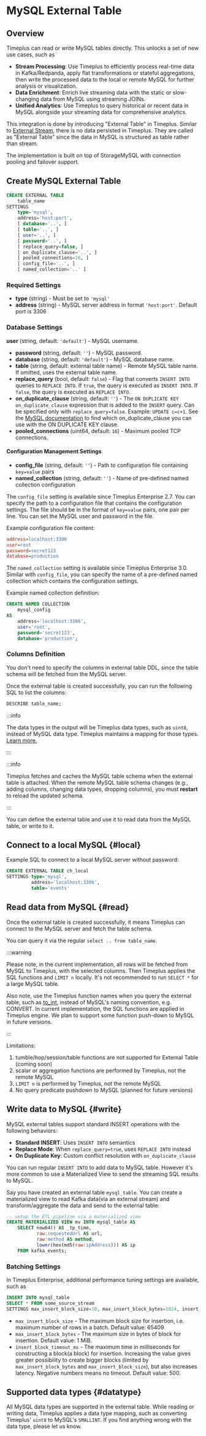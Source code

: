# MySQL External Table

## Overview

Timeplus can read or write MySQL tables directly. This unlocks a set of new use cases, such as

- **Stream Processing**: Use Timeplus to efficiently process real-time data in Kafka/Redpanda, apply flat transformations or stateful aggregations, then write the processed data to the local or remote MySQL for further analysis or visualization.
- **Data Enrichment**: Enrich live streaming data with the static or slow-changing data from MySQL using streaming JOINs.
- **Unified Analytics**: Use Timeplus to query historical or recent data in MySQL alongside your streaming data for comprehensive analytics.

This integration is done by introducing "External Table" in Timeplus. Similar to [External Stream](/external-stream), there is no data persisted in Timeplus. They are called as "External Table" since the data in MySQL is structured as table rather than stream.

The implementation is built on top of StorageMySQL with connection pooling and failover support.

## Create MySQL External Table

```sql
CREATE EXTERNAL TABLE
    table_name
SETTINGS
    type='mysql',
    address='host:port',
    [ database='..', ]
    [ table='..', ]
    [ user='..', ]
    [ password='..', ]
    [ replace_query=false, ]
    [ on_duplicate_clause='..', ]
    [ pooled_connections=16, ]
    [ config_file='..', ]
    [ named_collection='..' ]
```

### Required Settings

- **type** (string) - Must be set to `'mysql'`
- **address** (string) - MySQL server address in format `'host:port'`. Default port is 3306

### Database Settings
  **user** (string, default: `'default'`) - MySQL username.
- **password** (string, default: `''`) - MySQL password.
- **database** (string, default: `'default'`) - MySQL database name.
- **table** (string, default: external table name) - Remote MySQL table name. If omitted, uses the external table name.
- **replace_query** (bool, default: `false`) - Flag that converts `INSERT INTO` queries to `REPLACE INTO`. If `true`, the query is executed as `INSERT INTO`. If `false`, the query is executed as `REPLACE INTO`.
- **on_duplicate_clause** (string, default: `''`) - The `ON DUPLICATE KEY on_duplicate_clause` expression that is added to the `INSERT` query. Can be specified only with `replace_query=false`. Example: `UPDATE c=c+1`. See the [MySQL documentation](https://dev.mysql.com/doc/refman/8.4/en/insert-on-duplicate.html) to find which on_duplicate_clause you can use with the ON DUPLICATE KEY clause.
- **pooled_connections** (uint64, default: `16`) - Maximum pooled TCP connections.

#### Configuration Management Settings

- **config_file** (string, default: `''`) - Path to configuration file containing `key=value` pairs
- **named_collection** (string, default: `''`) - Name of pre-defined named collection configuration

The `config_file` setting is available since Timeplus Enterprise 2.7. You can specify the path to a configuration file that contains the configuration settings. The file should be in the format of `key=value` pairs, one pair per line. You can set the MySQL user and password in the file.

Example configuration file content:

```ini
address=localhost:3306
user=root
password=secret123
database=production
```

The `named_collection` setting is available since Timeplus Enterprise 3.0. Similar with `config_file`, you can specify the name of a pre-defined named collection which contains the configuration settings.

Example named collection definition:

```sql
CREATE NAMED COLLECTION
    mysql_config
AS
    address='localhost:3306',
    user='root',
    password='secret123',
    database='production';
```

### Columns Definition

You don't need to specify the columns in external table DDL, since the table schema will be fetched from the MySQL server.

Once the external table is created successfully, you can run the following SQL to list the columns:

```sql
DESCRIBE table_name;
```

:::info

The data types in the output will be Timeplus data types, such as `uint8`, instead of MySQL data type. Timeplus maintains a mapping for those types. [Learn more.](#datatype)

:::

:::info

Timeplus fetches and caches the MySQL table schema when the external table is attached. When the remote MySQL table schema changes (e.g., adding columns, changing data types, dropping columns), you must **restart** to reload the updated schema.

:::

You can define the external table and use it to read data from the MySQL table, or write to it.

## Connect to a local MySQL {#local}

Example SQL to connect to a local MySQL server without password:

```sql
CREATE EXTERNAL TABLE ch_local
SETTINGS type='mysql',
         address='localhost:3306',
         table='events'
```

## Read data from MySQL {#read}

Once the external table is created successfully, it means Timeplus can connect to the MySQL server and fetch the table schema.

You can query it via the regular `select .. from table_name`.

:::warning

Please note, in the current implementation, all rows will be fetched from MySQL to Timeplus, with the selected columns. Then Timeplus applies the SQL functions and `LIMIT n` locally. It's not recommended to run `SELECT *` for a large MySQL table.

Also note, use the Timeplus function names when you query the external table, such as [to_int](/functions_for_type#to_int), instead of MySQL's naming convention, e.g. CONVERT. In current implementation, the SQL functions are applied in Timeplus engine. We plan to support some function push-down to MySQL in future versions.

:::

Limitations:

1. tumble/hop/session/table functions are not supported for External Table (coming soon)
2. scalar or aggregation functions are performed by Timeplus, not the remote MySQL
3. `LIMIT n` is performed by Timeplus, not the remote MySQL
4. No query predicate pushdown to MySQL (planned for future versions)

## Write data to MySQL {#write}
MySQL external tables support standard INSERT operations with the following behaviors:

- **Standard INSERT**: Uses `INSERT INTO` semantics
- **Replace Mode**: When `replace_query=true`, uses `REPLACE INTO` instead
- **On Duplicate Key**: Custom conflict resolution with `on_duplicate_clause`

You can run regular `INSERT INTO` to add data to MySQL table. However it's more common to use a Materialized View to send the streaming SQL results to MySQL.

Say you have created an external table `mysql_table`. You can create a materialized view to read Kafka data(via an external stream) and transform/aggregate the data and send to the external table:

```sql
-- setup the ETL pipeline via a materialized view
CREATE MATERIALIZED VIEW mv INTO mysql_table AS
    SELECT now64() AS _tp_time,
           raw:requestedUrl AS url,
           raw:method AS method,
           lower(hex(md5(raw:ipAddress))) AS ip
    FROM kafka_events;
```

### Batching Settings

In Timeplus Enterprise, additional performance tuning settings are available, such as

```sql
INSERT INTO mysql_table
SELECT * FROM some_source_stream
SETTINGS max_insert_block_size=10, max_insert_block_bytes=1024, insert_block_timeout_ms = 100;
```

- `max_insert_block_size` - The maximum block size for insertion, i.e. maximum number of rows in a batch. Default value: 65409
- `max_insert_block_bytes` - The maximum size in bytes of block for insertion. Default value: 1 MiB.
- `insert_block_timeout_ms` - The maximum time in milliseconds for constructing a block(a block) for insertion. Increasing the value gives greater possibility to create bigger blocks (limited by `max_insert_block_bytes` and `max_insert_block_size`), but also increases latency. Negative numbers means no timeout. Default value: 500.

## Supported data types {#datatype}

All MySQL data types are supported in the external table. While reading or writing data, Timeplus applies a data type mapping, such as converting Timeplus' `uint8` to MySQL's `SMALLINT`. If you find anything wrong with the data type, please let us know.
